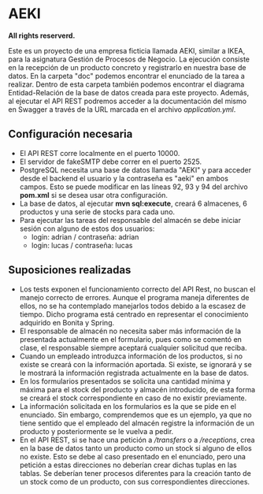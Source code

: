 # AEKI
**All rights reserverd.** 

Este es un proyecto de una empresa ficticia llamada AEKI, similar a IKEA, para la asignatura Gestión de Procesos de Negocio. La ejecución consiste en la recepción de un producto concreto y registrarlo en nuestra base de datos. En la carpeta "doc" podemos encontrar el enunciado de la tarea a realizar. Dentro de esta carpeta también podemos encontrar el diagrama Entidad-Relación de la base de datos creada para este proyecto. Además, al ejecutar el API REST podremos acceder a la documentación del mismo en Swagger a través de la URL marcada en el archivo *application.yml*.

## Configuración necesaria

  - El API REST corre localmente en el puerto 10000.
  - El servidor de fakeSMTP debe correr en el puerto 2525.
  - PostgreSQL necesita una base de datos llamada "AEKI" y para acceder desde el backend el usuario y la contraseña es "aeki" en ambos campos. Esto se puede modificar en las líneas 92, 93 y 94 del archivo **pom.xml** si se desea usar otra configuración.
  - La base de datos, al ejecutar **mvn sql:execute**, creará 6 almacenes, 6 productos y una serie de stocks para cada uno.
  - Para ejecutar las tareas del responsable del almacén se debe iniciar sesión con alguno de estos dos usuarios:
    - login: adrian / contraseña: adrian
    - login: lucas / contraseña: lucas

## Suposiciones realizadas

  - Los tests exponen el funcionamiento correcto del API Rest, no buscan el manejo correcto de errores. Aunque el programa maneja diferentes de ellos, no se ha contemplado manejarlos todos debido a la escasez de tiempo. Dicho programa está centrado en representar el conocimiento adquirido en Bonita y Spring.
  - El responsable de almacén no necesita saber más información de la presentada actualmente en el formulario, pues como se comentó en clase, el responsable siempre aceptará cualquier solicitud que reciba.
  - Cuando un empleado introduzca información de los productos, si no existe se creará con la información aportada. Si existe, se ignorará y se le mostrará la información registrada actualmente en la base de datos.
  - En los formularios presentados se solicita una cantidad mínima y máxima para el stock del producto y almacén introducido, de esta forma se creará el stock correspondiente en caso de no existir previamente.
  - La información solicitada en los formularios es la que se pide en el enunciado. Sin embargo, comprendemos que es un ejemplo, ya que no tiene sentido que el empleado del almacén registre la información de un producto y posteriormente se le vuelva a pedir.
  - En el API REST, si se hace una petición a */transfers* o a */receptions*, crea en la base de datos tanto un producto como un stock si alguno de ellos no existe. Esto se debe al caso presentado en el enunciado, pero una petición a estas direcciones no deberían crear dichas tuplas en las tablas. Se deberían tener procesos diferentes para la creación tanto de un stock como de un producto, con sus correspondientes direcciones.

